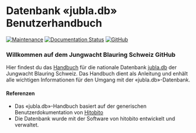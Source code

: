 # Datenbank «jubla.db» Benutzerhandbuch

[![Maintenance](https://img.shields.io/badge/Maintained%3F-yes-green.svg)](https://GitHub.com/jubla-ch/handbuch-jubladb-hitobito/graphs/commit-activity)
[![Documentation Status](https://readthedocs.org/projects/jubladb-handbuch/badge/?version=latest)](https://jubladb-handbuch.readthedocs.io/de/latest/?badge=latest)
[![GitHub](https://img.shields.io/github/license/jubla-ch/handbuch-jubladb-hitobito)](https://github.com/jubla-ch/handbuch-jubladb-hitobito/blob/master/LICENSE)

### Willkommen auf dem Jungwacht Blauring Schweiz GitHub

Hier findest du das [Handbuch](https://handbuch-jubladb-hitobito.readthedocs.io/de/latest/#) für die nationale Datenbank [jubla.db](https://db.jubla.ch) der Jungwacht Blauring Schweiz. Das Handbuch dient als Anleitung und enhält alle wichtigen Informationen für den Umgang mit der «jubla.db»-Datenbank.

#### Referenzen

- Das «jubla.db»-Handbuch basiert auf der generischen Benutzerdokumentation von [Hitobito](https://hitobito.readthedocs.io/)
- Die Datenbank wurde mit der Software von hitobito entwickelt und verwaltet.
